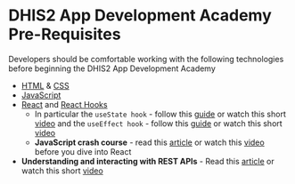 # DHIS2 App Development Academy Pre-Requisites

Developers should be comfortable working with the following technologies before beginning the DHIS2 App Development Academy

- [HTML](https://www.freecodecamp.org/learn/responsive-web-design/basic-html-and-html5/) & [CSS](https://www.freecodecamp.org/learn/responsive-web-design/basic-css/)
- [JavaScript](https://www.freecodecamp.org/learn/javascript-algorithms-and-data-structures/basic-javascript/)
- [React](https://reactjs.org/tutorial/tutorial.html) and [React Hooks](https://reactjs.org/docs/hooks-intro.html)
  - In particular the `useState hook` - follow this [guide](https://dmitripavlutin.com/react-usestate-hook-guide/) or watch this short [video](https://www.youtube.com/watch?v=i3n1bkrkUww) and the `useEffect hook` - follow this [guide](https://overreacted.io/a-complete-guide-to-useeffect/) or watch this short [video](https://www.youtube.com/watch?v=gv9ugDJ1ynU)
  - **JavaScript crash course** - read this [article](https://dev.to/nsebhastian/javascript-basics-before-you-learn-react-38en) or watch this [video](https://www.youtube.com/watch?v=hdI2bqOjy3c) before you dive into React
- **Understanding and interacting with REST APIs** - Read this [article](https://www.smashingmagazine.com/2018/01/understanding-using-rest-api/) or watch this short [video](https://www.youtube.com/watch?v=6sUbt-Qp6Pg)
